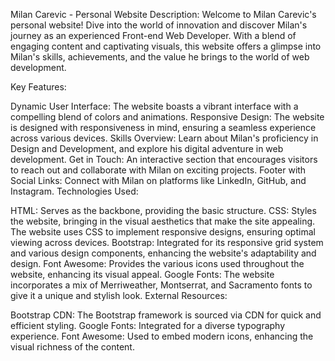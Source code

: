 Milan Carevic - Personal Website
Description:
Welcome to Milan Carevic's personal website! Dive into the world of innovation and discover Milan's journey as an experienced Front-end Web Developer. With a blend of engaging content and captivating visuals, this website offers a glimpse into Milan's skills, achievements, and the value he brings to the world of web development.

Key Features:

Dynamic User Interface: The website boasts a vibrant interface with a compelling blend of colors and animations.
Responsive Design: The website is designed with responsiveness in mind, ensuring a seamless experience across various devices.
Skills Overview: Learn about Milan's proficiency in Design and Development, and explore his digital adventure in web development.
Get in Touch: An interactive section that encourages visitors to reach out and collaborate with Milan on exciting projects.
Footer with Social Links: Connect with Milan on platforms like LinkedIn, GitHub, and Instagram.
Technologies Used:

HTML: Serves as the backbone, providing the basic structure.
CSS: Styles the website, bringing in the visual aesthetics that make the site appealing. The website uses CSS to implement responsive designs, ensuring optimal viewing across devices.
Bootstrap: Integrated for its responsive grid system and various design components, enhancing the website's adaptability and design.
Font Awesome: Provides the various icons used throughout the website, enhancing its visual appeal.
Google Fonts: The website incorporates a mix of Merriweather, Montserrat, and Sacramento fonts to give it a unique and stylish look.
External Resources:

Bootstrap CDN: The Bootstrap framework is sourced via CDN for quick and efficient styling.
Google Fonts: Integrated for a diverse typography experience.
Font Awesome: Used to embed modern icons, enhancing the visual richness of the content.
